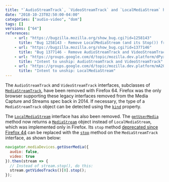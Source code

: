 ```yaml
---
title: "`AudioStreamTrack`, `VideoStreamTrack` and `LocalMediaStream` have been removed"
date: "2018-10-23T02:50:00-04:00"
categories: ["audio-video", "dom"]
tags: []
versions: ["64"]
references:
    - url: "https://bugzilla.mozilla.org/show_bug.cgi?id=1258143"
      title: "Bug 1258143 - Remove LocalMediaStream (and its Stop()) from js"
    - url: "https://bugzilla.mozilla.org/show_bug.cgi?id=1377146"
      title: "Bug 1377146 - Remove AudioStreamTrack and VideoStreamTrack"
    - url: "https://groups.google.com/d/topic/mozilla.dev.platform/dPyxsKABnKY/discussion"
      title: "Intent to unship: AudioStreamTrack and VideoStreamTrack"
    - url: "https://groups.google.com/d/topic/mozilla.dev.platform/mA200p2N-Hk/discussion"
      title: "Intent to unship: LocalMediaStream"
---
```

The `AudioStreamTrack` and `VideoStreamTrack` interfaces, subclasses of [`MediaStreamTrack`](https://developer.mozilla.org/docs/Web/API/MediaStreamTrack), have been removed with Firefox 64. Firefox was the only browser supporting these legacy interfaces removed from the Media Capture and Streams spec back in 2014. If necessary, the type of a `MediaStreamTrack` object can be detected using the [`kind`](https://developer.mozilla.org/docs/Web/API/MediaStreamTrack/kind) property.

The [`LocalMediaStream`](https://developer.mozilla.org/docs/Web/API/LocalMediaStream) interface has also been removed. The [`getUserMedia`](https://developer.mozilla.org/docs/Web/API/MediaDevices/getUserMedia) method now returns a [`MediaStream`](https://developer.mozilla.org/docs/Web/API/MediaStream) object instead of `LocalMediaStream`, which was implemented only in Firefox. Its `stop` method [deprecated since Firefox 44](https://www.fxsitecompat.com/en-CA/docs/2015/mediastream-stop-has-been-deprecated/) can be replaced with the [`stop`](https://developer.mozilla.org/docs/Web/API/MediaStreamTrack/stop) method on the `MediaStreamTrack` interface, as shown below:

```js
navigator.mediaDevices.getUserMedia({
  audio: false,
  video: true
}).then(stream => {
  // Instead of stream.stop(), do this:
  stream.getVideoTracks()[0].stop();
});
```

